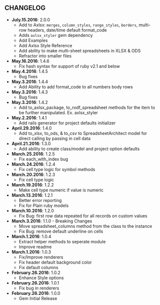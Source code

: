 CHANGELOG
---------

- **July.15.2016**: 2.0.0
  - Add to Axlsx: `merges`, `column_styles`, `range_styles`, `borders`, multi-row headers, date/time default format_code
  - Adds `axlsx_styler` gem dependency
  - Add Examples
  - Add Axlsx Style Reference
  - Add ability to make multi-sheet spreadsheets in XLSX & ODS
  - Refractor into smaller files
- **May.16.2016**: 1.4.6
  - Fix hash syntax for support of ruby v2.1 and below
- **May.4.2016**: 1.4.5
  - Bug fixes
- **May.3.2016**: 1.4.4
  - Add Ability to add format_code to all numbers body rows
- **May.3.2016**: 1.4.3
  - Bug fixes
- **May.3.2016**: 1.4.2
  - Add to_axlsx_package, to_rodf_spreadsheet methods for the item to be further manipulated. Ex. axlsx_styler
- **May.2.2016**: 1.4.1
  - Add rails generator for project defaults initializer
- **April.29.2016**: 1.4.0
  - Add to_xlsx, to_ods, & to_csv to SpreadsheetArchitect model for direct calling by passing in cell data
- **April.21.2016**: 1.3.0
  - Add ability to create class/model and project option defaults
- **March.25.2016**: 1.2.5
  - Fix each_with_index bug
- **March.24.2016**: 1.2.4
  - Fix cell type logic for symbol methods
- **March.20.2016**: 1.2.3
  - Fix cell type logic
- **March.19.2016**: 1.2.2
  - Make cell type numeric if value is numeric
- **March.13.2016**: 1.2.1
  - Better error reporting
  - Fix for Plain ruby models
- **March.10.2016**: 1.2.0
  - Fix Bug: first row data repeated for all records on custom values
- **March.3.2016**: 1.1.0 - Breaking Changes
  - Move spreadsheet_columns method from the class to the instance
  - Fix Bug: remove default underline on cells
- **March.1.2016**: 1.0.4
  - Extract helper methods to seperate module
  - Improve readme
- **March.1.2016**: 1.0.3
  - Fix/Improve renderers
  - Fix header default background color
  - Fix default columns
- **February.26.2016**: 1.0.2
  - Enhance Style options
- **February.26.2016**: 1.0.1
  - Fix bug in renderers
- **February.26.2016**: 1.0.0
  - Gem Initial Release
